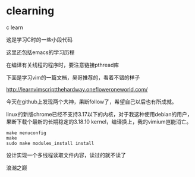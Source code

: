 clearning
=========

c learn

这是学习C时的一些小段代码

这里还包括emacs的学习历程

在编译有关线程的程序时，要注意链接pthread库

下面是学习vim的一篇文档，吴哥推荐的，看着不错的样子

http://learnvimscriptthehardway.onefloweroneworld.com/

今天在github上发现两个大神，果断follow了，希望自己以后也有所成就。

linux的新版chrome已经不支持3.17以下的内核，对于我这种使用debian的用户，
果断下载个最新的长期稳定的3.18.10 kernel，编译换上，我的vimium岂能消亡。
```
make menuconfig
make
sudo make modules_install install
```

设计实现一个多线程读取文件内容，读过的就不读了

浪潮之巅
